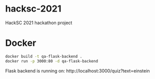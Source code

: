 # hacksc-2021
HackSC 2021 hackathon project

# Docker
```bash
docker build -t qa-flask-backend .
docker run -p 3000:80 -d qa-flask-backend
```

Flask backend is running on: http://localhost:3000/quiz?text=einstein
